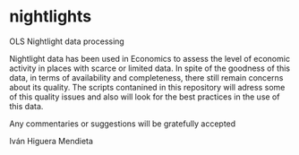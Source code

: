 # nightlights
OLS Nightlight data processing 

Nightlight data has been used in Economics to assess the level of economic activity in places with scarce or limited data. In spite of the goodness of this data, in terms of availability and completeness, there still remain concerns about its quality. The scripts contanined in this repository will adress some of this quality issues and also will look for the best practices in the use of this data. 

Any commentaries or suggestions will be gratefully accepted

Iván Higuera Mendieta 
